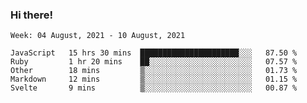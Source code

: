 ### Hi there!

<!--START_SECTION:waka-->
```text
Week: 04 August, 2021 - 10 August, 2021

JavaScript   15 hrs 30 mins  ██████████████████████░░░   87.50 % 
Ruby         1 hr 20 mins    ██░░░░░░░░░░░░░░░░░░░░░░░   07.57 % 
Other        18 mins         ▒░░░░░░░░░░░░░░░░░░░░░░░░   01.73 % 
Markdown     12 mins         ▒░░░░░░░░░░░░░░░░░░░░░░░░   01.15 % 
Svelte       9 mins          ▒░░░░░░░░░░░░░░░░░░░░░░░░   00.87 % 
```
<!--END_SECTION:waka-->
